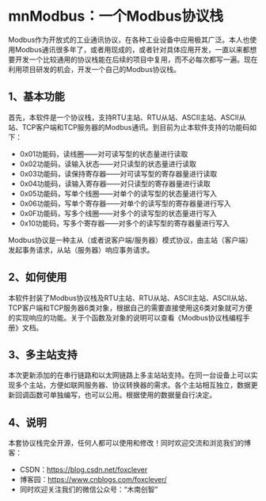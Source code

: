 # mnModbus：一个Modbus协议栈

Modbus作为开放式的工业通讯协议，在各种工业设备中应用极其广泛。本人也使用Modbus通讯很多年了，或者用现成的，或者针对具体应用开发，一直以来都想要开发一个比较通用的协议栈能在后续的项目中复用，而不必每次都写一遍。现在利用项目研发的机会，开发一个自己的Modbus协议栈。

## 1、基本功能
首先，本软件是一个协议栈，支持RTU主站、RTU从站、ASCII主站、ASCII从站、TCP客户端和TCP服务器的Modbus通讯。到目前为止本软件支持的功能码如下：
- 0x01功能码，读线圈——对可读写型的状态量进行读取
- 0x02功能码，读输入状态——对只读型的状态量进行读取
- 0x03功能码，读保持寄存器——对可读写型的寄存器量进行读取
- 0x04功能码，读输入寄存器——对只读型的寄存器量进行读取
- 0x05功能码，写单个线圈——对单个的读写型的状态量进行写入
- 0x06功能码，写单个寄存器——对单个的读写型的寄存器量进行写入
- 0x0F功能码，写多个线圈——对多个的读写型的状态量进行写入
- 0x10功能码，写多个寄存器——对多个的读写型的寄存器量进行写入

Modbus协议是一种主从（或者说客户端/服务器）模式协议，由主站（客户端）发起事务请求，从站（服务器）响应事务请求。

## 2、如何使用

本软件封装了Modbus协议栈及RTU主站、RTU从站、ASCII主站、ASCII从站、TCP客户端和TCP服务器6类对象，根据自己的需要直接使用这6类对象就可方便的实现响应的功能。关于个函数及对象的说明可以查看《Modbus协议栈编程手册》文档。

## 3、多主站支持

本次更新添加的在串行链路和以太网链路上多主站站支持。在同一台设备上可以实现多个主站，方便如联网服务器、协议转换器的需求。各个主站相互独立，数据更新回调函数可单独编写，也可以公用。根据使用的数据量自行决定。

## 4、说明
本套协议栈完全开源，任何人都可以使用和修改！同时欢迎交流和浏览我们的博客：
- CSDN：https://blog.csdn.net/foxclever
- 博客园：https://www.cnblogs.com/foxclever/
- 同时欢迎关注我们的微信公众号：“木南创智”

